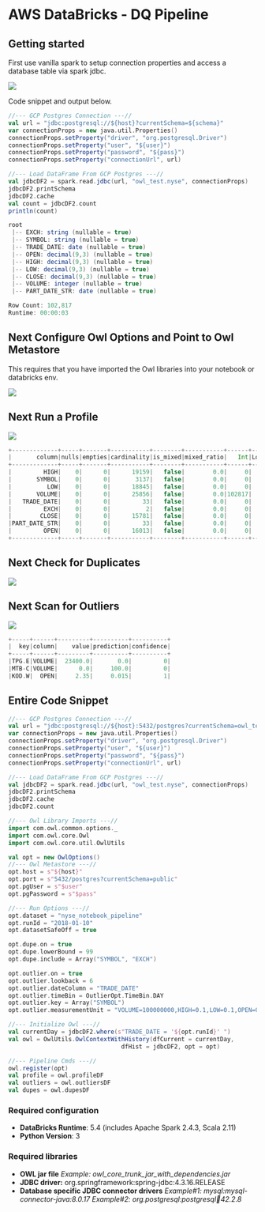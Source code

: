 # AWS DataBricks - DQ Pipeline

## Getting started

First use vanilla spark to setup connection properties and access a database table via spark jdbc.

![](../../.gitbook/assets/dv-jdbc2.png)

Code snippet and output below.

```scala
//--- GCP Postgres Connection ---// 
val url = "jdbc:postgresql://${host}?currentSchema=${schema}"
var connectionProps = new java.util.Properties()
connectionProps.setProperty("driver", "org.postgresql.Driver")
connectionProps.setProperty("user", "${user}")
connectionProps.setProperty("password", "${pass}")
connectionProps.setProperty("connectionUrl", url)

//--- Load DataFrame From GCP Postgres ---//
val jdbcDF2 = spark.read.jdbc(url, "owl_test.nyse", connectionProps)
jdbcDF2.printSchema
jdbcDF2.cache
val count = jdbcDF2.count
println(count)
```

```scala
root
 |-- EXCH: string (nullable = true)
 |-- SYMBOL: string (nullable = true)
 |-- TRADE_DATE: date (nullable = true)
 |-- OPEN: decimal(9,3) (nullable = true)
 |-- HIGH: decimal(9,3) (nullable = true)
 |-- LOW: decimal(9,3) (nullable = true)
 |-- CLOSE: decimal(9,3) (nullable = true)
 |-- VOLUME: integer (nullable = true)
 |-- PART_DATE_STR: date (nullable = true)

Row Count: 102,817
Runtime: 00:00:03 
```

## Next Configure Owl Options and Point to Owl Metastore

This requires that you have imported the Owl libraries into your notebook or databricks env.

![](../../.gitbook/assets/screen-shot-2020-05-09-at-11.02.15-pm.png)

## Next Run a Profile

![](../../.gitbook/assets/screen-shot-2020-05-09-at-11.04.23-pm.png)

```scala
+-------------+-----+-------+-----------+--------+-----------+------+----+------+-------+-------+------+------+---------+
|       column|nulls|empties|cardinality|is_mixed|mixed_ratio|   Int|Long|String|Decimal|Boolean|Double|  Date|Timestamp|
+-------------+-----+-------+-----------+--------+-----------+------+----+------+-------+-------+------+------+---------+
|         HIGH|    0|      0|      19159|   false|        0.0|     0|   0|     0| 102817|      0|     0|     0|        0|
|       SYMBOL|    0|      0|       3137|   false|        0.0|     0|   0|102817|      0|      0|     0|     0|        0|
|          LOW|    0|      0|      18845|   false|        0.0|     0|   0|     0| 102817|      0|     0|     0|        0|
|       VOLUME|    0|      0|      25856|   false|        0.0|102817|   0|     0|      0|      0|     0|     0|        0|
|   TRADE_DATE|    0|      0|         33|   false|        0.0|     0|   0|     0|      0|      0|     0|102817|        0|
|         EXCH|    0|      0|          2|   false|        0.0|     0|   0|102817|      0|      0|     0|     0|        0|
|        CLOSE|    0|      0|      15781|   false|        0.0|     0|   0|     0| 102817|      0|     0|     0|        0|
|PART_DATE_STR|    0|      0|         33|   false|        0.0|     0|   0|     0|      0|      0|     0|102817|        0|
|         OPEN|    0|      0|      16013|   false|        0.0|     0|   0|     0| 102817|      0|     0|     0|        0|
+-------------+-----+-------+-----------+--------+-----------+------+----+------+-------+-------+------+------+---------+
```

## Next Check for Duplicates

![](../../.gitbook/assets/screen-shot-2020-05-09-at-11.06.25-pm.png)

## Next Scan for Outliers

![](../../.gitbook/assets/screen-shot-2020-05-09-at-11.07.54-pm.png)

```scala
+-----+------+---------+----------+----------+
|  key|column|    value|prediction|confidence|
+-----+------+---------+----------+----------+
|TPG.E|VOLUME|  23400.0|       0.0|         0|
|MTB-C|VOLUME|      0.0|     100.0|         0|
|KOD.W|  OPEN|     2.35|     0.015|         1|
```

## Entire Code Snippet

```scala
//--- GCP Postgres Connection ---// 
val url = "jdbc:postgresql://${host}:5432/postgres?currentSchema=owl_test"
var connectionProps = new java.util.Properties()
connectionProps.setProperty("driver", "org.postgresql.Driver")
connectionProps.setProperty("user", "${user}")
connectionProps.setProperty("password", "${pass}")
connectionProps.setProperty("connectionUrl", url)

//--- Load DataFrame From GCP Postgres ---//
val jdbcDF2 = spark.read.jdbc(url, "owl_test.nyse", connectionProps)
jdbcDF2.printSchema
jdbcDF2.cache
jdbcDF2.count

//--- Owl Library Imports ---//
import com.owl.common.options._
import com.owl.core.Owl
import com.owl.core.util.OwlUtils

val opt = new OwlOptions()
//--- Owl Metastore ---//
opt.host = s"${host}"
opt.port = s"5432/postgres?currentSchema=public"
opt.pgUser = s"$user"
opt.pgPassword = s"$pass"

//--- Run Options ---//
opt.dataset = "nyse_notebook_pipeline"
opt.runId = "2018-01-10"
opt.datasetSafeOff = true

opt.dupe.on = true
opt.dupe.lowerBound = 99
opt.dupe.include = Array("SYMBOL", "EXCH")

opt.outlier.on = true
opt.outlier.lookback = 6
opt.outlier.dateColumn = "TRADE_DATE"
opt.outlier.timeBin = OutlierOpt.TimeBin.DAY
opt.outlier.key = Array("SYMBOL")
opt.outlier.measurementUnit = "VOLUME=100000000,HIGH=0.1,LOW=0.1,OPEN=0.1,CLOSE=0.1"

//--- Initialize Owl ---//
val currentDay = jdbcDF2.where(s"TRADE_DATE = '${opt.runId}' ")
val owl = OwlUtils.OwlContextWithHistory(dfCurrent = currentDay, 
                                dfHist = jdbcDF2, opt = opt)

//--- Pipeline Cmds ---//
owl.register(opt)
val profile = owl.profileDF
val outliers = owl.outliersDF
val dupes = owl.dupesDF
```

### Required configuration

* **DataBricks Runtime**: 5.4 \(includes Apache Spark 2.4.3, Scala 2.11\)
* **Python Version**: 3

### Required libraries

* **OWL jar file** _Example: owl\_core\_trunk\_jar\_with\_dependencies.jar_ 
* **JDBC driver:** org.springframework:spring-jdbc:4.3.16.RELEASE 
* **Database specific JDBC connector drivers** _Example\#1: mysql:mysql-connector-java:8.0.17 Example\#2: org.postgresql:postgresql:jar:42.2.8_





